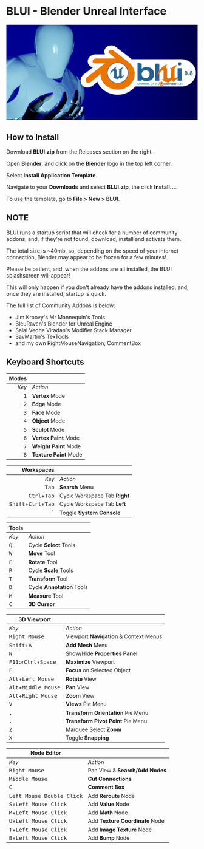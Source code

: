 # BLUI - Blender Unreal Interface

![BLUI Splash](https://github.com/SpectralVectors/BLUI/blob/main/splash.png)

## How to Install

Download __BLUI.zip__ from the Releases section on the right.

Open __Blender__, and click on the __Blender__ logo in the top left corner.

Select __Install Application Template__.

Navigate to your __Downloads__ and select __BLUI.zip__, the click __Install...__.

To use the template, go to __File > New > BLUI__.

## NOTE

BLUI runs a startup script that will check for a number of community addons, and, if they're not found, download, install and activate them.

The total size is ~40mb, so, depending on the speed of your internet connection, Blender may appear to be frozen for a few minutes!

Please be patient, and, when the addons are all installed, the BLUI splashscreen will appear!

This will only happen if you don't already have the addons installed, and, once they are installed, startup is quick.

The full list of Community Addons is below:

- Jim Kroovy's Mr Mannequin's Tools
- BleuRaven's Blender for Unreal Engine
- Salai Vedha Viradan's Modifier Stack Manager
- SavMartin's TexTools
- and my own RightMouseNavigation, CommentBox

## Keyboard Shortcuts


| **Modes** ||
|---:|:---|
| _Key_ | _Action_ |
| <kbd>1</kbd> | **Vertex** Mode |
| <kbd>2</kbd> | **Edge** Mode |
| <kbd>3</kbd> | **Face** Mode |
| <kbd>4</kbd> | **Object** Mode |
| <kbd>5</kbd> | **Sculpt** Mode |
| <kbd>6</kbd> | **Vertex Paint** Mode |
| <kbd>7</kbd> | **Weight Paint** Mode |
| <kbd>8</kbd> | **Texture Paint** Mode|

| **Workspaces** ||
|---:|:---|
| _Key_ | _Action_ |
| <kbd>Tab</kbd> | **Search** Menu |
| <kbd>Ctrl</kbd>+<kbd>Tab</kbd> | Cycle Workspace Tab **Right** |
| <kbd>Shift</kbd>+<kbd>Ctrl</kbd>+<kbd>Tab</kbd> | Cycle Workspace Tab **Left** |
| <kbd>`</kbd> | Toggle **System Console** |

| **Tools** ||
|---|---|
| _Key_ | _Action_ |
| <kbd>Q</kbd> | Cycle **Select** Tools |
| <kbd>W</kbd> | **Move** Tool |
| <kbd>E</kbd> | **Rotate** Tool |
| <kbd>R</kbd> | Cycle **Scale** Tools |
| <kbd>T</kbd> | **Transform** Tool |
| <kbd>D</kbd> | Cycle **Annotation** Tools |
| <kbd>M</kbd> | **Measure** Tool |
| <kbd>C</kbd> | **3D Cursor** |

| **3D Viewport** ||
|---|---|
| _Key_ | _Action_ |
| <kbd>Right Mouse</kbd> | Viewport **Navigation** & Context Menus |
| <kbd>Shift</kbd>+<kbd>A</kbd> | **Add Mesh** Menu |
| <kbd>N</kbd> | Show/Hide **Properties Panel** |
| <kbd>F11</kbd>or<kbd>Ctrl</kbd>+<kbd>Space<kbd> | **Maximize** Viewport |
| <kbd>F</kbd> | **Focus** on Selected Object |
| <kbd>Alt</kbd>+<kbd>Left Mouse</kbd> | **Rotate** View |
| <kbd>Alt</kbd>+<kbd>Middle Mouse</kbd> | **Pan** View |
| <kbd>Alt</kbd>+<kbd>Right Mouse</kbd> | **Zoom** View |
| <kbd>V</kbd> | **Views** Pie Menu |
| <kbd>,</kbd> | **Transform Orientation** Pie Menu |
| <kbd>.</kbd> | **Transform Pivot Point** Pie Menu |
| <kbd>Z</kbd> | Marquee Select **Zoom** |
| <kbd>X</kbd> | Toggle **Snapping** |

| **Node Editor** ||
|---|---|
| _Key_ | _Action_ |
| <kbd>Right Mouse</kbd> | Pan View & **Search/Add Nodes** |
| <kbd>Middle Mouse</kbd> | **Cut Connections** |
| <kbd>C</kbd> | **Comment Box** |
| <kbd>Left Mouse Double Click</kbd> | Add **Reroute** Node |
| <kbd>S</kbd>+<kbd>Left Mouse Click</kbd> | Add **Value** Node |
| <kbd>M</kbd>+<kbd>Left Mouse Click</kbd> | Add **Math** Node |
| <kbd>U</kbd>+<kbd>Left Mouse Click</kbd> | Add **Texture Coordinate** Node |
| <kbd>T</kbd>+<kbd>Left Mouse Click</kbd> | Add **Image Texture** Node |
| <kbd>B</kbd>+<kbd>Left Mouse Click</kbd> | Add **Bump** Node |

